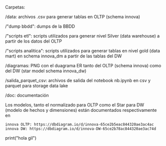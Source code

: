 Carpetas:

/data: archivos .csv para generar tablas en OLTP (schema innova)

/"dump bbdd": dumps de la BBDD

/"scripts etl": scripts utilizados para generar nivel Silver (data warehouse) a partir de los datos del OLTP

/"scripts analitica": scripts utilizados para generar tablas en nivel gold (data mart) en schema innova_dm a partir de las tablas del DW

/diagramas: PNG con el duagrama ER tanto del OLTP (schema innova) como del DW (star model schema innova_dw)

/salida_parquet_csv: archivos de salida del notebook nb.ipynb en csv y parquet para storage data lake

/doc: documentación


Los modelos, tanto el normalizado para OLTP como el Star para DW (modelo de hechos y dimensiones) están documentados respectivamente en 


    innova OLTP: https://dbdiagram.io/d/innova-65ce2b5eac844320ae3ac4ac
    innova DW: https://dbdiagram.io/d/innova-DW-65ce2b78ac844320ae3ac74d


print("hola gil")

